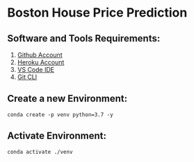 # Boston House Price Prediction

## Software and Tools Requirements:
1. [Github Account](https://github.com)
2. [Heroku Account](https://heroku.com)
3. [VS Code IDE](https://code.visualstudio.com)
4. [Git CLI](https://git-scm.com/book/en/v2/Getting-Started-The-Command-Line)

## Create a new Environment:
```
conda create -p venv python=3.7 -y
```
## Activate Environment:
```
conda activate ./venv
```
